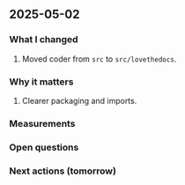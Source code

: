 ## 2025-05-02

### What I changed

1. Moved coder from `src` to `src/lovethedocs`.

### Why it matters

1. Clearer packaging and imports.

### Measurements

### Open questions

### Next actions (tomorrow)
